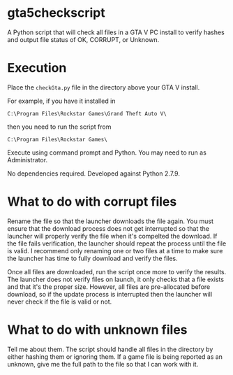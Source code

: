 # gta5checkscript
A Python script that will check all files in a GTA V PC install to verify hashes and output file status of OK, CORRUPT, or Unknown.

# Execution

Place the `checkGta.py` file in the directory above your GTA V install.

For example, if you have it installed in

`C:\Program Files\Rockstar Games\Grand Theft Auto V\`

then you need to run the script from

`C:\Program Files\Rockstar Games\`

Execute using command prompt and Python. You may need to run as Administrator.

No dependencies required. Developed against Python 2.7.9.

# What to do with corrupt files

Rename the file so that the launcher downloads the file again. You must ensure that the download process does not get interrupted so that the launcher will properly verify the file when it's compelted the download. If the file fails verification, the launcher should repeat the process until the file is valid. I recommend only renaming one or two files at a time to make sure the launcher has time to fully download and verify the files.

Once all files are downloaded, run the script once more to verify the results. The launcher does not verify files on launch, it only checks that a file exists and that it's the proper size. However, all files are pre-allocated before download, so if the update process is interrupted then the launcher will never check if the file is valid or not.

# What to do with unknown files

Tell me about them. The script should handle all files in the directory by either hashing them or ignoring them. If a game file is being reported as an unknown, give me the full path to the file so that I can work with it.
